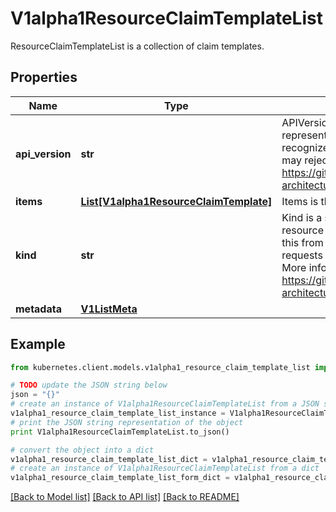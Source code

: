 # V1alpha1ResourceClaimTemplateList

ResourceClaimTemplateList is a collection of claim templates.

## Properties
Name | Type | Description | Notes
------------ | ------------- | ------------- | -------------
**api_version** | **str** | APIVersion defines the versioned schema of this representation of an object. Servers should convert recognized schemas to the latest internal value, and may reject unrecognized values. More info: https://git.k8s.io/community/contributors/devel/sig-architecture/api-conventions.md#resources | [optional] 
**items** | [**List[V1alpha1ResourceClaimTemplate]**](V1alpha1ResourceClaimTemplate.md) | Items is the list of resource claim templates. | 
**kind** | **str** | Kind is a string value representing the REST resource this object represents. Servers may infer this from the endpoint the kubernetes.client submits requests to. Cannot be updated. In CamelCase. More info: https://git.k8s.io/community/contributors/devel/sig-architecture/api-conventions.md#types-kinds | [optional] 
**metadata** | [**V1ListMeta**](V1ListMeta.md) |  | [optional] 

## Example

```python
from kubernetes.client.models.v1alpha1_resource_claim_template_list import V1alpha1ResourceClaimTemplateList

# TODO update the JSON string below
json = "{}"
# create an instance of V1alpha1ResourceClaimTemplateList from a JSON string
v1alpha1_resource_claim_template_list_instance = V1alpha1ResourceClaimTemplateList.from_json(json)
# print the JSON string representation of the object
print V1alpha1ResourceClaimTemplateList.to_json()

# convert the object into a dict
v1alpha1_resource_claim_template_list_dict = v1alpha1_resource_claim_template_list_instance.to_dict()
# create an instance of V1alpha1ResourceClaimTemplateList from a dict
v1alpha1_resource_claim_template_list_form_dict = v1alpha1_resource_claim_template_list.from_dict(v1alpha1_resource_claim_template_list_dict)
```
[[Back to Model list]](../README.md#documentation-for-models) [[Back to API list]](../README.md#documentation-for-api-endpoints) [[Back to README]](../README.md)


